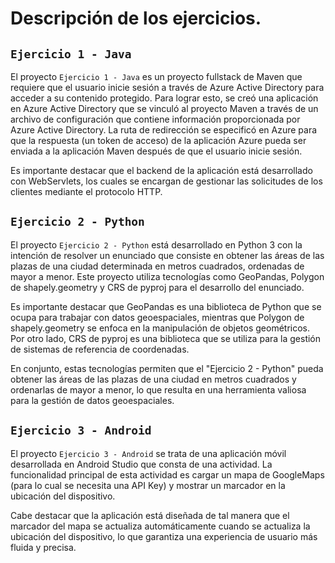 # Descripción de los ejercicios.

## ```Ejercicio 1 - Java```

El proyecto ```Ejercicio 1 - Java``` es un proyecto fullstack de Maven que requiere que el usuario inicie sesión a través de Azure Active Directory para acceder a su contenido protegido. Para lograr esto, se creó una aplicación en Azure Active Directory que se vinculó al proyecto Maven a través de un archivo de configuración que contiene información proporcionada por Azure Active Directory. La ruta de redirección se especificó en Azure para que la respuesta (un token de acceso) de la aplicación Azure pueda ser enviada a la aplicación Maven después de que el usuario inicie sesión.

Es importante destacar que el backend de la aplicación está desarrollado con WebServlets, los cuales se encargan de gestionar las solicitudes de los clientes mediante el protocolo HTTP.

## ```Ejercicio 2 - Python```

El proyecto ```Ejercicio 2 - Python``` está desarrollado en Python 3 con la intención de resolver un enunciado que consiste en obtener las áreas de las plazas de una ciudad determinada en metros cuadrados, ordenadas de mayor a menor. Este proyecto utiliza tecnologías como GeoPandas, Polygon de shapely.geometry y CRS de pyproj para el desarrollo del enunciado.

Es importante destacar que GeoPandas es una biblioteca de Python que se ocupa para trabajar con datos geoespaciales, mientras que Polygon de shapely.geometry se enfoca en la manipulación de objetos geométricos. Por otro lado, CRS de pyproj es una biblioteca que se utiliza para la gestión de sistemas de referencia de coordenadas.

En conjunto, estas tecnologías permiten que el "Ejercicio 2 - Python" pueda obtener las áreas de las plazas de una ciudad en metros cuadrados y ordenarlas de mayor a menor, lo que resulta en una herramienta valiosa para la gestión de datos geoespaciales.

## ```Ejercicio 3 - Android```

El proyecto ```Ejercicio 3 - Android``` se trata de una aplicación móvil desarrollada en Android Studio que consta de una actividad. La funcionalidad principal de esta actividad es cargar un mapa de GoogleMaps (para lo cual se necesita una API Key) y mostrar un marcador en la ubicación del dispositivo.

Cabe destacar que la aplicación está diseñada de tal manera que el marcador del mapa se actualiza automáticamente cuando se actualiza la ubicación del dispositivo, lo que garantiza una experiencia de usuario más fluida y precisa.